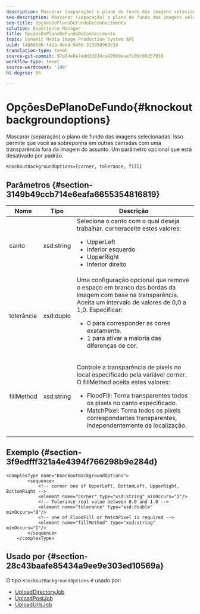 ```yaml
---
description: Mascarar (separação) o plano de fundo das imagens selecionadas. Isso permite que você as sobreponha em outras camadas com uma transparência fora da imagem do assunto. Um parâmetro opcional que está desativado por padrão.
seo-description: Mascarar (separação) o plano de fundo das imagens selecionadas. Isso permite que você as sobreponha em outras camadas com uma transparência fora da imagem do assunto. Um parâmetro opcional que está desativado por padrão.
seo-title: OpçõesDePlanoDeFundoDeConhecimento
solution: Experience Manager
title: OpçõesDePlanoDeFundoDeConhecimento
topic: Dynamic Media Image Production System API
uuid: 1486d646-f42a-4ed4-9450-313950969c39
translation-type: tm+mt
source-git-commit: 97a84e8e7edd3d834ca42069eae7c09c00d57938
workflow-type: tm+mt
source-wordcount: '198'
ht-degree: 0%

---
```



# OpçõesDePlanoDeFundo{#knockoutbackgroundoptions}

Mascarar (separação) o plano de fundo das imagens selecionadas. Isso permite que você as sobreponha em outras camadas com uma transparência fora da imagem do assunto. Um parâmetro opcional que está desativado por padrão.

`KnockoutBackgroundOptions=[corner, tolerance, fill]`

## Parâmetros {#section-3149b49ccb714e6eafa6655354816819}

<table id="table_68131DE0A3C84908A43C6F7777F20973"> 
 <thead> 
  <tr> 
   <th colname="col1" class="entry"> Nome </th> 
   <th colname="col2" class="entry"> Tipo </th> 
   <th colname="col3" class="entry"> Descrição </th> 
  </tr> 
 </thead>
 <tbody> 
  <tr> 
   <td colname="col1"> <span class="codeph"> <span class="varname"> canto</span> </span> </td> 
   <td colname="col2"> <span class="codeph"> xsd:string</span> </td> 
   <td colname="col3">Seleciona o canto com o qual deseja trabalhar. <span class="codeph"> </span> corneraceite estes valores: 
    <ul id="ul_36C2F07706764A7081010D5521BF3096">
     <li id="li_CBACE5C6AA8C48D3BEE033D3AE03AF3C"><span class="codeph"> UpperLeft</span></li>
     <li id="li_49AC53536B4B4D2CA3DD89E2A2B2E95D"><span class="codeph"> Inferior esquerdo</span></li>
     <li id="li_7AD372FF4A9B48F0A16964EE9CB3EE88"><span class="codeph"> UpperRight</span></li>
     <li id="li_D31476DD9A8E4BDBB13A6DDA46547877"><span class="codeph"> Inferior direito</span></li>
    </ul></td> 
  </tr> 
  <tr> 
   <td colname="col1"> <span class="codeph"> <span class="varname"> tolerância</span> </span> </td> 
   <td colname="col2"> <span class="codeph"> xsd:duplo</span> </td> 
   <td colname="col3">Uma configuração opcional que remove o espaço em branco das bordas da imagem com base na transparência. Aceita um intervalo de valores de 0,0 a 1,0. Especificar: 
    <ul id="ul_FE5423B857AE43FCBA7A9AEA76C754CC">
     <li id="li_01E3BD0AB8DA4C408B47CB02B269404A">0 para corresponder as cores exatamente. </li>
     <li id="li_FCE21384265D4ECE9C0D785F1BB32C3A">1 para ativar a maioria das diferenças de cor. </li>
    </ul></td> 
  </tr> 
  <tr> 
   <td colname="col1"> <span class="codeph"> <span class="varname"> fillMethod</span> </span> </td> 
   <td colname="col2"> <span class="codeph"> xsd:string</span> </td> 
   <td colname="col3"> <p>Controle a transparência de pixels no local especificado pela variável <span class="codeph"><span class="varname"> corner</span></span>. O <span class="codeph"> fillMethod</span> aceita estes valores: </p> 
    <ul id="ul_D95F3B613D344BB89487ED09D83F9217"> 
     <li id="li_3D7B7CA1B9094D16A98E0BA3D962E97F"> <span class="codeph"> FloodFill</span>: Torna transparentes todos os pixels no canto especificado. </li> 
     <li id="li_F97343C3DA7644BCBD1748AD8F9DCE2E"> <span class="codeph"> MatchPixel</span>: Torna todos os pixels correspondentes transparentes, independentemente da localização. </li> 
    </ul> </td> 
  </tr> 
 </tbody> 
</table>

## Exemplo {#section-3f9edfff321a4e4394f766298b9e284d}

```
<complexType name="KnockoutBackgroundOptions">
        <sequence>
            <!-- corner one of UpperLeft, BottomLeft, UpperRight, BottomRight -->
            <element name="corner" type="xsd:string" minOccurs="1"/>
            <!-- Tolerance real value between 0.0 and 1.0 -->
            <element name="tolerance" type="xsd:double" minOccurs="0"/>
            <!-- one of FloodFill or MatchPixel is required -->
            <element name="fillMethod" type="xsd:string" minOccurs="1"/>
        </sequence>
    </complexType>
```

## Usado por {#section-28c43baafe85434a9ee9e303ed10569a}

O tipo `KnockoutBackgroundOptions` é usado por:

* [UploadDirectoryJob](../../types/c-data-types/r-upload-directory-job.md#reference-e707ebf53b074c49ad983d1886e0bbb6)
* [UploadPostJob](../../types/c-data-types/r-upload-post-job.md#reference-bca2339b593f4637a687c33937215ef4)
* [UploadUrlsJob](../../types/c-data-types/r-upload-urls-job.md#reference-8e9bc895268c4321b233dbeadc990398)

